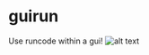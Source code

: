 guirun
======

Use runcode within a gui!
![alt text](http://gyazo.com/575b350e9dbbf6ce36ce8bb449c9d83d.png "The panel")

